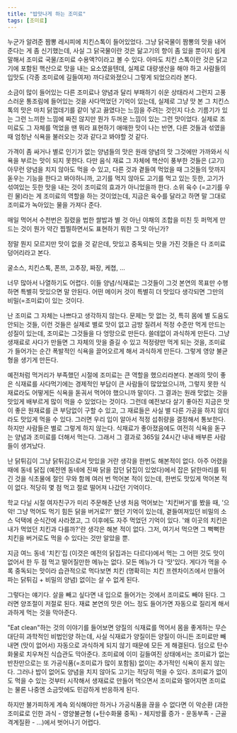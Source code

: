 ```yaml
---
title: "밥맛나게 하는 조미료"
tags: [조미료]
---
```


누군가 알려준 짬뽕 레시피에 치킨스톡이 들어있었다. 그냥 닭국물이 짬뽕의 맛을 내어준다는 게 좀 신기했는데, 사실 그 닭국물이란 것은 닮고기의 향이 좀 있을 뿐이지 쉽게 말해서 조미료 국물/조미료 수용액?이라고 볼 수 있다. 아마도 치킨 스톡이란 것은 닭고기에 포함된 핵산으로 맛을 내는 요소였을텐데, 실제로 대량생산을 해야 하고 사람들의 입맛도 (각종 조미료에 길들여져) 까다로와졌으니 그렇게 되었으리라 본다. 

소금이 많이 들어있는 다른 조미료나 양념과 달리 부패하기 쉬운 상태라서 그런지 고풍스러운 통조림에 들어있는 것을 사다먹었던 기억이 있는데, 실제로 그냥 맛 본 그 치킨스톡의 맛은 마치 닭껍데기를 같이 넣고 끓였다는 느낌을 주려는 것인지 다소 기름기가 있는 그런 느끼한 느낌에 짜진 않지만 뭔가 두꺼운 느낌이 있는 그런 맛이었다. 실제로 조미료도 그 자체를 먹었을 땐 뭐라 표현하기 애매한 맛이 나는 반면, 다른 것들과 섞였을 때 엄청난 식욕을 불러오는 것과 같다고 봐야할 것 같다.

가격이 좀 싸거나 별로 인기가 없는 양념들의 맛은 원래 양념의 맛 그것에만 가까와서 식욕을 부르는 맛이 되지 못한다. 다만 음식 재료 그 자체에 핵산이 풍부한 것들은 (고기) 아무런 양념을 치지 않아도 먹을 수 있고, 다른 것과 곁들여 먹었을 때 그것들의 맛까지 돋우는 기능을 한다고 봐야하니까, 고기를 먹지 않아도 고기를 먹고 있는 듯한, 고기가 섞여있는 듯한 맛을 내는 것이 조미료의 효과가 아니었을까 한다. 소위 육수 (=고기를 우린 물)라는 게 조미료의 역할을 하는 것이었는데, 지금은 육수를 달라고 하면 말 그대로 조미료가 녹아있는 물을 가져다 준다. 

매일 먹어서 수천번은 질렸을 법한 쌀밥과 별 것 아닌 야채의 조합을 미친 듯 퍼먹게 만드는 것이 뭔가 약간 찝찔하면서도 표현하기 뭐한 그 맛 아닌가? 

정말 뭔지 모르지만 맛이 없을 것 같은데, 맛있고 중독되는 맛을 가진 것들은 다 조미료 덩어리라고 본다. 

굴소스, 치킨스톡, 폰쯔, 고추장, 짜장, 케쳡, ...

너무 많아서 나열하기도 어렵다. 이들 양념/식재료는 그것들이 그것 본연의 목표만 수행하면 특별히 맛있으면 말 안된다. 어떤 메이커 것이 특별히 더 맛있다 생각되면 그만의 비밀(=조미료)이 있는 것이다. 

난 조미료 그 자체는 나쁘다고 생각하지 않는다. 문제는 맛 없는 것, 특히 몸에 별 도움도 안되는 것들, 이런 것들은 실제로 별로 맛이 없고 금방 질려서 적정 수준만 먹게 만드는 성질이 있는데, 조미료는 그것들을 다 엉망으로 만든다. 쓸데없이 과식하게 만든다. 그냥 생재료로 사다가 만들면 그 자체의 맛을 즐길 수 있고 적정량만 먹게 되는 것을, 조미료가 들어가는 순간 폭발적인 식욕을 끌어오르게 해서 과식하게 만든다. 그렇게 영양 불균형을 생기게 만든다. 

예전처럼 먹거리가 부족했던 시절에 조미료는 큰 역할을 했으리라본다. 본래의 맛이 좋은 식재료를 사다먹기에는 경제적인 부담이 큰 사람들이 많았었으니까, 그렇지 못한 식재료라도 어떻게든 식욕을 돋궈서 먹어야 했으니까 말이다. 그 결과는 원래 맛없는 것을 맛있게 배부르게 많이 먹을 수 있었다는 것이다. 그런데 예전보다 살기 좋아진 지금은 맛이 좋은 원재료를 큰 부담없이 구할 수 있고, 그 재료들은 사실 별 다른 가공을 하지 않더라도 맛있게 먹을 수 있다. 그러면 우리 입이 알아서 적정 섭취량을 결정해서 통보한다. 하지만 사람들은 별로 그렇게 하지 않는다. 식재료가 좋아졌음에도 여전히 식욕을 돋구는 양념과 조미료를 더해서 먹는다. 그래서 그 결과로 365일 24시간 내내 배부른 사람들이 생겨났다.

난 닭튀김이 그냥 닭튀김으로서 맛있을 거란 생각을 한번도 해본적이 없다. 아주 어렸을 때에 동네 닭집 (예전엔 동네에 진짜 닭을 잡던 닭집이 있었다)에서 잡은 닭한마리를 튀긴 것을 식초물에 절인 무와 함께 여러 번 먹어본 적이 있는데, 한번도 맛있게 먹어본 적이 없다. 적당히 몇 점 먹고 절로 떨어져 나갔던 기억이다. 

학교 다닐 시절 여자친구가 미리 주문해준 난생 처음 먹어보는 '치킨버거'를 봤을 때, '으악! 그냥 먹어도 먹기 힘든 닭을 버거로?!' 했던 기억이 있는데, 곁들여져있던 비밀의 소스 덕택에 순식간에 사라졌고, 그 이후에도 자주 먹었던 기억이 있다. '왜 이곳의 치킨은 내가 먹었던 치킨과 다를까?'란 생각은 해본 적이 없다. 그저, 여기서 먹으면 그 뻑뻑한 치킨을 버거로도 먹을 수 있다는 것만 알았을 뿐.

지금 여느 동네 '치킨'집 (이것은 예전의 닭집과는 다르다)에서 먹는 그 어떤 것도 맛이 없어서 한 두 점 먹고 떨어질만한 메뉴는 없다. 모든 메뉴가 다 '맛'있다. 게다가 먹을 수록 중독되는 맛이라 습관적으로 먹다보면 치킨 (명확히는 치킨 프렌차이즈에서 만들어 파는 닭튀김 + 비밀의 양념) 없이는 살 수 없게 된다. 

그렇다는 얘기다. 살을 빼고 싶다면 내 입으로 들어가는 것에서 조미료도 빼야 된다. 그러면 양조절이 저절로 된다. 재료 본연의 맛은 어느 정도 들어가면 자동으로 질리게 해서 과하게 먹는 것을 막아준다. 

"Eat clean"하는 것의 이야기를 들어보면 양질의 식재료를 먹어서 몸을 좋게하는 무슨 대단히 과학적인 비법인양 하는데, 사실 식재료가 양질이든 양질이 아니든 조미료만 빼내면 (맛이 없어서) 자동으로 과식하게 되지 않기 때문에 모든 게 해결된다. 덤으로 탄수화물로 치우쳐진 식습관도 막아준다. 조미료에 이미 길들여진 상태에서는 조미료가 없는 반찬만으로는 또 가공식품(=조미료가 많이 포함됨) 없이는 추가적인 식욕이 돋지 않는다. 그러나 밥이 없어도 양념을 치지 않아도 고기는 적당히 먹을 수 있다. 조미료가 없이도 먹을 수 있는 것부터 시작해서 생재료로 만들어 먹으면서 조미료와 멀어지면 조미료는 물론 나중엔 소금맛에도 민감하게 반응하게 된다.

하지만 불가피하게 계속 외식해야만 하거나 가공식품을 끊을 수 없다면 이 악순환 (과한 조미료로 인한 과식 - 영양불균형 (+탄수화물 중독) - 체지방률 증가 - 운동부족 - 근골격계질환 - ...)에서 벗어나기 어렵다. 